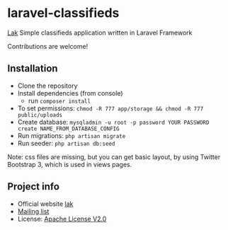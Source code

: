 laravel-classifieds
===================

[Lak] Simple classifieds application written in Laravel Framework

Contributions are welcome!

## Installation

- Clone the repository
- Install dependencies (from console)
    - run ```composer install```
- To set permissions: ```chmod -R 777 app/storage && chmod -R 777 public/uploads```
- Create database: ```mysqladmin -u root -p password YOUR PASSWORD create NAME_FROM_DATABASE_CONFIG```
- Run migrations: ```php artisan migrate```
- Run seeder: ```php artisan db:seed```

Note:
css files are missing, but you can get basic layout, by using Twitter Bootstrap 3, which is used in views pages.

## Project info

* Official website [lak]
* [Mailing list][mailing]
* License: [Apache License V2.0][license]


[lak]: http://lak.lk/
[preview]: http://lak.lk
[mailing]: http://lak.lk/contact
[license]: http://www.apache.org/licenses/LICENSE-2.0
